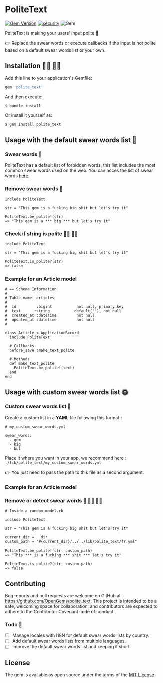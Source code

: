 # PoliteText
[![Gem Version](https://badge.fury.io/rb/polite_text.svg)](https://badge.fury.io/rb/polite_text)
[![security](https://hakiri.io/github/OpenGems/polite_text/master.svg)](https://hakiri.io/github/OpenGems/polite_text/master)
![Gem](https://img.shields.io/gem/dt/polite_text)

PoliteText is making your users' input polite 👀

👉 Replace the swear words or execute callbacks if the input is not polite based on a default swear words list or your own.

## Installation 👨‍💻 👩‍💻

Add this line to your application's Gemfile:

```ruby
gem 'polite_text'
```

And then execute:

    $ bundle install

Or install it yourself as:

    $ gem install polite_text

## Usage with the default swear words list 🌝

### Swear words  🔞
PoliteText has a default list of forbidden words, this list includes the most common swear words used on the web. You can acces the list of swear words [here](https://github.com/OpenGems/polite_text/blob/master/lib/locales/en.yml).

### Remove swear words 🤬
```
include PoliteText

str = "This gem is a fucking big shit but let's try it"

PoliteText.be_polite!(str)
=> "This gem is a *** big *** but let's try it"
```

### Check if string is polite 🙅‍♂️ 🙅‍♀️
```
include PoliteText

str = "This gem is a fucking big shit but let's try it"

PoliteText.is_polite?(str)
=> false
```

### Example for an Article model

```
# == Schema Information
#
# Table name: articles
#
#  id         :bigint           not null, primary key
#  text      :string           default(""), not null
#  created_at :datetime         not null
#  updated_at :datetime         not null
#

class Article < ApplicationRecord
  include PoliteText

  # Callbacks
  before_save :make_text_polite

  # Methods
  def make_text_polite
    PoliteText.be_polite!(text)
  end
end
```

## Usage with custom swear words list 🌞

### Custom swear words list  🔞
Create a custom list in a **YAML** file following this format :
```
# my_custom_swear_words.yml

swear_words:
  - gem
  - big
  - but
```

Place it where you want in your app, we recommend here : `./lib/polite_text/my_custom_swear_words.yml`

👉 You just need to pass the path to this file as a second argument.

### Example for an Article model

### Remove or detect swear words 🤬  🙅‍♂️ 🙅‍♀️
```
# Inside a random_model.rb

include PoliteText

str = "This gem is a fucking big shit but let's try it"

current_dir = __dir__
custom_path = "#{current_dir}/../../lib/polite_text/fr.yml"

PoliteText.be_polite!(str, custom_path)
=> "This *** is a fucking *** shit *** let's try it" 

PoliteText.is_polite?(str, custom_path)
=> false
```


## Contributing

Bug reports and pull requests are welcome on GitHub at https://github.com/OpenGems/polite_text.
This project is intended to be a safe, welcoming space for collaboration, and contributors are expected to adhere to the Contributor Covenant code of conduct.

### Todo 💪
- [ ] Manage locales with I18N for default swear words lists by country.
- [ ] Add default swear words lists from multiple languages.
- [ ] Improve the default swear words list and keeping it short.

## License

The gem is available as open source under the terms of the [MIT License](https://opensource.org/licenses/MIT).

